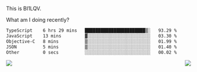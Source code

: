 This is BI1LQV.

What am I doing recently?

<!--START_SECTION:waka-->

```txt
TypeScript    6 hrs 29 mins   ███████████████████████▒░   93.29 %
JavaScript    13 mins         ▓░░░░░░░░░░░░░░░░░░░░░░░░   03.30 %
Objective-C   8 mins          ▒░░░░░░░░░░░░░░░░░░░░░░░░   01.99 %
JSON          5 mins          ▒░░░░░░░░░░░░░░░░░░░░░░░░   01.40 %
Other         0 secs          ░░░░░░░░░░░░░░░░░░░░░░░░░   00.02 %
```

<!--END_SECTION:waka-->
<img align="right" src="https://github-readme-stats.vercel.app/api?username=bi1lqv&show_icons=true&count_private=true">

<img src="https://metrics.lecoq.io/bi1lqv?template=classic&base.activity=0&base.community=0&base.repositories=0&base.metadata=0&isocalendar=1&base=header%2C%20activity%2C%20community%2C%20repositories%2C%20metadata&base.indepth=false&base.hireable=false&isocalendar=false&isocalendar.duration=full-year&config.timezone=Asia%2FShanghai">
